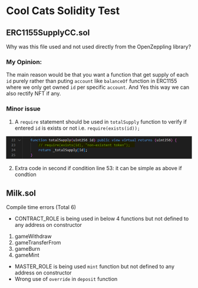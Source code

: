 # Cool Cats Solidity Test

## ERC1155SupplyCC.sol
Why was this file used and not used directly from the OpenZeppling library?
### My Opinion:
The main reason would be that you want a function
that get supply of each `id` purely rather than puting `account`
like `balanceOf` function in ERC1155 where we only get
owned `id` per specific `account`.
And Yes this way we can also rectify NFT if any.

### Minor issue
1. A `require` statement should be used in `totalSupply` function to verify if entered 
`id` is exists or not i.e. `require(exists(id));`

![Screenshot](screenshot.png)

2. Extra code in second if condition line 53:
it can be simple as above if condtion


## Milk.sol
Compile time errors (Total 6)

- CONTRACT_ROLE is being used in below 4 functions but not defined to any address on
constructor
1. gameWithdraw
2. gameTransferFrom
3. gameBurn
4. gameMint
- MASTER_ROLE is being used `mint` function but not defined to any address on
constructor
- Wrong use of `override` in `deposit` function  


